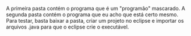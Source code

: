 A primeira pasta contém o programa que é um "programão" mascarado. A segunda pasta contém o programa que eu acho que está certo mesmo. Para testar, basta baixar a pasta, criar um projeto no eclipse e importar os arquivos .java para que o eclipse crie o executável.

